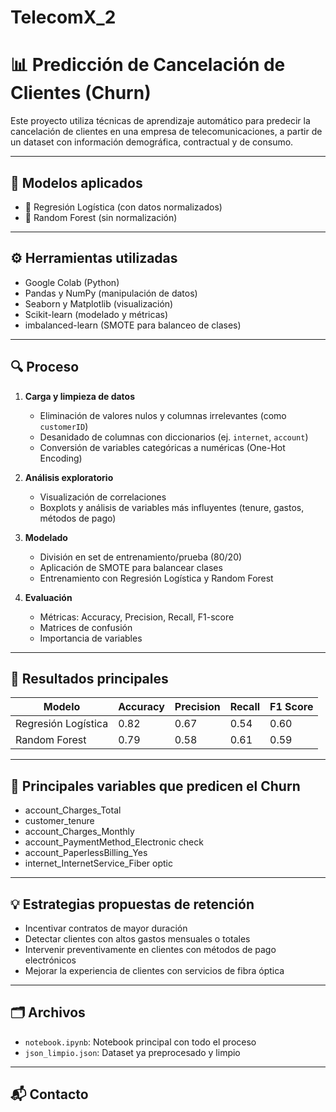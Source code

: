# TelecomX_2

# 📊 Predicción de Cancelación de Clientes (Churn)

Este proyecto utiliza técnicas de aprendizaje automático para predecir la cancelación de clientes en una empresa de telecomunicaciones, a partir de un dataset con información demográfica, contractual y de consumo.

---

## 🧠 Modelos aplicados

- 🔹 Regresión Logística (con datos normalizados)
- 🔹 Random Forest (sin normalización)

---

## ⚙️ Herramientas utilizadas

- Google Colab (Python)
- Pandas y NumPy (manipulación de datos)
- Seaborn y Matplotlib (visualización)
- Scikit-learn (modelado y métricas)
- imbalanced-learn (SMOTE para balanceo de clases)

---

## 🔍 Proceso

1. **Carga y limpieza de datos**
   - Eliminación de valores nulos y columnas irrelevantes (como `customerID`)
   - Desanidado de columnas con diccionarios (ej. `internet`, `account`)
   - Conversión de variables categóricas a numéricas (One-Hot Encoding)

2. **Análisis exploratorio**
   - Visualización de correlaciones
   - Boxplots y análisis de variables más influyentes (tenure, gastos, métodos de pago)

3. **Modelado**
   - División en set de entrenamiento/prueba (80/20)
   - Aplicación de SMOTE para balancear clases
   - Entrenamiento con Regresión Logística y Random Forest

4. **Evaluación**
   - Métricas: Accuracy, Precision, Recall, F1-score
   - Matrices de confusión
   - Importancia de variables

---

## 🧾 Resultados principales

| Modelo              | Accuracy | Precision | Recall | F1 Score |
|---------------------|----------|-----------|--------|----------|
| Regresión Logística | 0.82     | 0.67      | 0.54   | 0.60     |
| Random Forest       | 0.79     | 0.58      | 0.61   | 0.59     |

---

## 🧠 Principales variables que predicen el Churn

- account_Charges_Total
- customer_tenure
- account_Charges_Monthly
- account_PaymentMethod_Electronic check
- account_PaperlessBilling_Yes
- internet_InternetService_Fiber optic

---

## 💡 Estrategias propuestas de retención

- Incentivar contratos de mayor duración
- Detectar clientes con altos gastos mensuales o totales
- Intervenir preventivamente en clientes con métodos de pago electrónicos
- Mejorar la experiencia de clientes con servicios de fibra óptica

---

## 🗂️ Archivos

- `notebook.ipynb`: Notebook principal con todo el proceso
- `json_limpio.json`: Dataset ya preprocesado y limpio

---

## 📬 Contacto


